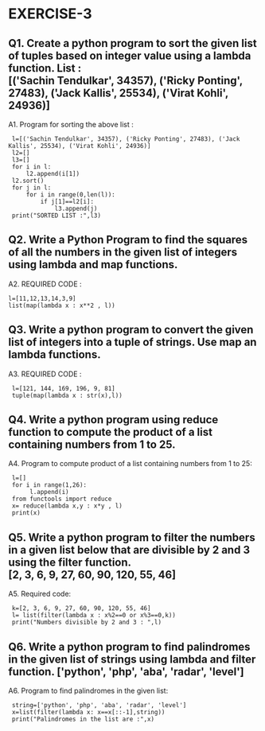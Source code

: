 # EXERCISE-3

## Q1. Create a python program to sort the given list of tuples based on integer value using a lambda function. List : <br>[('Sachin Tendulkar', 34357), ('Ricky Ponting', 27483), ('Jack Kallis', 25534), ('Virat Kohli', 24936)]

A1. Program for sorting the above list :
    
     l=[('Sachin Tendulkar', 34357), ('Ricky Ponting', 27483), ('Jack Kallis', 25534), ('Virat Kohli', 24936)]
     l2=[]
     l3=[]
     for i in l:
         l2.append(i[1])
     l2.sort()
     for j in l:
         for i in range(0,len(l)):
             if j[1]==l2[i]:
                 l3.append(j)
     print("SORTED LIST :",l3)

## Q2. Write a Python Program to find the squares of all the numbers in the given list of integers using lambda and map functions.

A2. REQUIRED CODE :
     
    l=[11,12,13,14,3,9]
    list(map(lambda x : x**2 , l))

## Q3. Write a python program to convert the given list of integers into a tuple of strings. Use map an lambda functions.

A3. REQUIRED CODE :
    
     l=[121, 144, 169, 196, 9, 81]
     tuple(map(lambda x : str(x),l))   
     

## Q4. Write a python program using reduce function to compute the product of a list containing numbers from 1 to 25.

A4. Program to compute product of a list containing numbers from 1 to 25:

     l=[]
     for i in range(1,26):
          l.append(i)
     from functools import reduce
     x= reduce(lambda x,y : x*y , l)
     print(x)

## Q5. Write a python program to filter the numbers in a given list below that are divisible by 2 and 3 using the filter function.<br>[2, 3, 6, 9, 27, 60, 90, 120, 55, 46]

A5. Required code:
     
     k=[2, 3, 6, 9, 27, 60, 90, 120, 55, 46]
     l= list(filter(lambda x : x%2==0 or x%3==0,k))
     print("Numbers divisible by 2 and 3 : ",l)

## Q6. Write a python program to find palindromes in the given list of strings using lambda and filter function. ['python', 'php', 'aba', 'radar', 'level']

A6. Program to find palindromes in the given list:

     string=['python', 'php', 'aba', 'radar', 'level']
     x=list(filter(lambda x: x==x[::-1],string))
     print("Palindromes in the list are :",x)


     
    

    